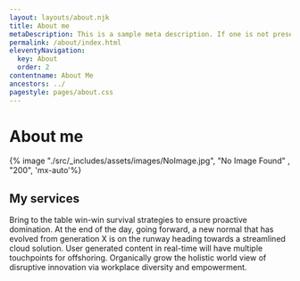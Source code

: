 ```yaml
---
layout: layouts/about.njk
title: About me
metaDescription: This is a sample meta description. If one is not present in your page/post's front matter, the default metadata.desciption will be used instead.
permalink: /about/index.html
eleventyNavigation:
  key: About
  order: 2
contentname: About Me
ancestors: ../
pagestyle: pages/about.css
---
```


# About me

{% image "./src/_includes/assets/images/NoImage.jpg", "No Image Found" , "200", 'mx-auto'%}

## My services

Bring to the table win-win survival strategies to ensure proactive domination. At the end of the day, going forward, a new normal that has evolved from generation X is on the runway heading towards a streamlined cloud solution. User generated content in real-time will have multiple touchpoints for offshoring. Organically grow the holistic world view of disruptive innovation via workplace diversity and empowerment.
